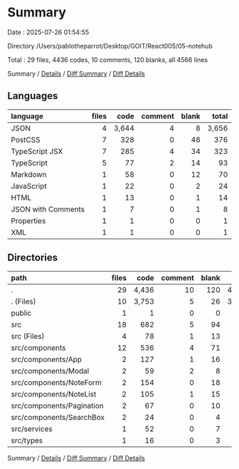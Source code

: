 # Summary

Date : 2025-07-26 01:54:55

Directory /Users/pablotheparrot/Desktop/GOIT/React005/05-notehub

Total : 29 files,  4436 codes, 10 comments, 120 blanks, all 4566 lines

Summary / [Details](details.md) / [Diff Summary](diff.md) / [Diff Details](diff-details.md)

## Languages
| language | files | code | comment | blank | total |
| :--- | ---: | ---: | ---: | ---: | ---: |
| JSON | 4 | 3,644 | 4 | 8 | 3,656 |
| PostCSS | 7 | 328 | 0 | 48 | 376 |
| TypeScript JSX | 7 | 285 | 4 | 34 | 323 |
| TypeScript | 5 | 77 | 2 | 14 | 93 |
| Markdown | 1 | 58 | 0 | 12 | 70 |
| JavaScript | 1 | 22 | 0 | 2 | 24 |
| HTML | 1 | 13 | 0 | 1 | 14 |
| JSON with Comments | 1 | 7 | 0 | 1 | 8 |
| Properties | 1 | 1 | 0 | 0 | 1 |
| XML | 1 | 1 | 0 | 0 | 1 |

## Directories
| path | files | code | comment | blank | total |
| :--- | ---: | ---: | ---: | ---: | ---: |
| . | 29 | 4,436 | 10 | 120 | 4,566 |
| . (Files) | 10 | 3,753 | 5 | 26 | 3,784 |
| public | 1 | 1 | 0 | 0 | 1 |
| src | 18 | 682 | 5 | 94 | 781 |
| src (Files) | 4 | 78 | 1 | 13 | 92 |
| src/components | 12 | 536 | 4 | 71 | 611 |
| src/components/App | 2 | 127 | 1 | 16 | 144 |
| src/components/Modal | 2 | 59 | 2 | 8 | 69 |
| src/components/NoteForm | 2 | 154 | 0 | 18 | 172 |
| src/components/NoteList | 2 | 105 | 1 | 15 | 121 |
| src/components/Pagination | 2 | 67 | 0 | 10 | 77 |
| src/components/SearchBox | 2 | 24 | 0 | 4 | 28 |
| src/services | 1 | 52 | 0 | 7 | 59 |
| src/types | 1 | 16 | 0 | 3 | 19 |

Summary / [Details](details.md) / [Diff Summary](diff.md) / [Diff Details](diff-details.md)